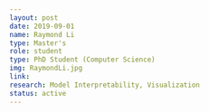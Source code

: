 ```yaml
---
layout: post
date: 2019-09-01
name: Raymond Li
type: Master's
role: student
type: PhD Student (Computer Science)
img: RaymondLi.jpg
link: 
research: Model Interpretability, Visualization
status: active
---
```


